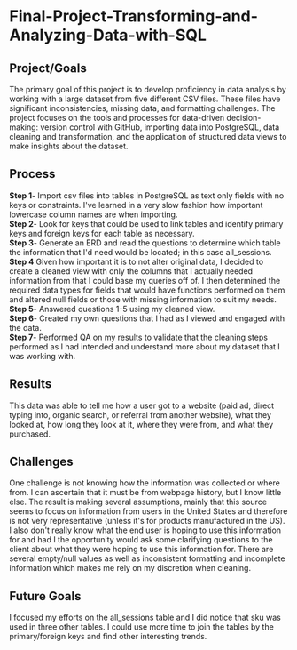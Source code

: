 # Final-Project-Transforming-and-Analyzing-Data-with-SQL

## Project/Goals
The primary goal of this project is to develop proficiency in data analysis by working with a large dataset from five different CSV files. These files have significant inconsistencies, missing data, and formatting challenges. The project focuses on the tools and processes for data-driven decision-making: version control with GitHub, importing data into PostgreSQL, data cleaning and transformation, and the application of structured data views to make insights about the dataset.

## Process
**Step 1**- Import csv files into tables in PostgreSQL as text only fields with no keys or constraints. I've learned in a very slow fashion how important lowercase column names are when importing.  
**Step 2**- Look for keys that could be used to link tables and identify primary keys and foreign keys for each table as necessary.  
**Step 3**- Generate an ERD and read the questions to determine which table the information that I'd need would be located; in this case all_sessions.  
**Step 4** Given how important it is to not alter original data, I decided to create a cleaned view with only the columns that I actually needed information from that I could base my queries off of. I then determined the required data types for fields that would have functions performed on them and altered null fields or those with missing information to suit my needs.  
**Step 5**- Answered questions 1-5 using my cleaned view.  
**Step 6**- Created my own questions that I had as I viewed and engaged with the data.  
**Step 7**- Performed QA on my results to validate that the cleaning steps performed as I had intended and understand more about my dataset that I was working with. 

## Results
This data was able to tell me how a user got to a website (paid ad, direct typing into, organic search, or referral from another website), what they looked at, how long they look at it, where they were from, and what they purchased.

## Challenges 
One challenge is not knowing how the information was collected or where from. I can ascertain that it must be from webpage history, but I know little else. The result is making several assumptions, mainly that this source seems to focus on information from users in the United States and therefore is not very representative (unless it's for products manufactured in the US). I also don't really know what the end user is hoping to use this information for and had I the opportunity would ask some clarifying questions to the client about what they were hoping to use this information for. There are several empty/null values as well as inconsistent formatting and incomplete information which makes me rely on my discretion when cleaning. 

## Future Goals
I focused my efforts on the all_sessions table and I did notice that sku was used in three other tables. I could use more time to join the tables by the primary/foreign keys and find other interesting trends. 
